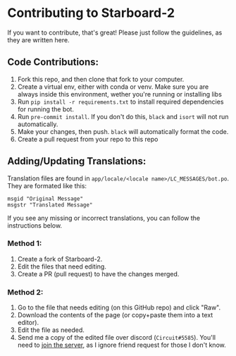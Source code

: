 # Contributing to Starboard-2

If you want to contribute, that's great! Please just follow the guidelines, as they are written here.

## Code Contributions:
 1. Fork this repo, and then clone that fork to your computer.
 2. Create a virtual env, either with conda or venv. Make sure you are always inside this environment, wether you're running or installing libs
 3. Run `pip install -r requirements.txt` to install required dependencies for running the bot.
 4. Run `pre-commit install`. If you don't do this, `black` and `isort` will not run automatically.
 5. Make your changes, then push. `black` will automatically format the code.
 6. Create a pull request from your repo to this repo

## Adding/Updating Translations:
Translation files are found in `app/locale/<locale name>/LC_MESSAGES/bot.po`. They are formated like this:
```
msgid "Original Message"
msgstr "Translated Message"
```

If you see any missing or incorrect translations, you can follow the instructions below.

### Method 1:
 1. Create a fork of Starboard-2.
 2. Edit the files that need editing.
 3. Create a PR (pull request) to have the changes merged.

### Method 2:
 1. Go to the file that needs editing (on this GitHub repo) and click "Raw".
 2. Download the contents of the page (or copy+paste them into a text editor).
 3. Edit the file as needed.
 4. Send me a copy of the edited file over discord (`Circuit#5585`). You'll need to [join the server](https://discord.gg/3gK8mSA), as I ignore friend request for those I don't know.

